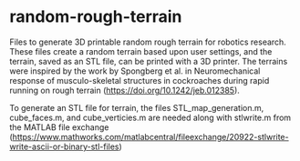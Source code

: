 # random-rough-terrain
Files to generate 3D printable random rough terrain for robotics research. These files create a random terrain based upon user settings, and the terrain, saved as an STL file, can be printed with a 3D printer. The terrains were inspired by the work by Spongberg et al. in Neuromechanical response of musculo-skeletal structures in cockroaches during rapid running on rough terrain (https://doi.org/10.1242/jeb.012385).

To generate an STL file for terrain, the files STL_map_generation.m, cube_faces.m, and cube_verticies.m are needed along with stlwrite.m from the MATLAB file exchange (https://www.mathworks.com/matlabcentral/fileexchange/20922-stlwrite-write-ascii-or-binary-stl-files)



